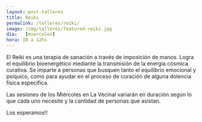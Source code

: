 ```yaml
---
layout: post-talleres
title: Reiki
permalink: /talleres/reiki/
image: /img/talleres/featured-reiki.jpg
dia:   [miercoles]
hora: 10 a 12hs
---
```


<p>
	El Reiki es una terapia de sanación a través de imposición de manos. 
Logra el equilibrio bioenergético mediante la transmisión de la energía cósmica curativa.
Se imparte a personas que busquen tanto el equilibrio emocional y psíquico, como para ayudar en el proceso de curación de alguna dolencia física específica.

Las sesiones de los Miércoles en La Vecinal variarán en duración según lo que cada uno necesite y la cantidad de personas que asistan.

Los esperamos!!
</p>